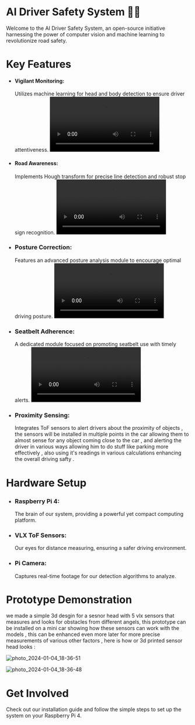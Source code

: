 # AI Driver Safety System 🚗💡

Welcome to the AI Driver Safety System, an open-source initiative harnessing the power of computer vision and machine learning to revolutionize road safety.

# Key Features
- #### Vigilant Monitoring:
  Utilizes machine learning for head and body detection to ensure driver attentiveness.
  ![Image](https://github.com/rania-hossam/AI_Driver_safety_System-/blob/main/gifs/drowness.mp4)

- #### Road Awareness:
  Implements Hough transform for precise line detection and robust stop sign recognition.
  ![Image](https://github.com/rania-hossam/AI_Driver_safety_System-/blob/main/gifs/road_awarness.mp4)

- ### Posture Correction:
  Features an advanced posture analysis module to encourage optimal driving posture.
  ![Image](https://github.com/rania-hossam/AI_Driver_safety_System-/blob/main/gifs/drowness.mp4)

- ### Seatbelt Adherence:
  A dedicated module focused on promoting seatbelt use with timely alerts.
![Image](https://github.com/rania-hossam/AI_Driver_safety_System-/blob/main/gifs/drowness.mp4)

- ### Proximity Sensing:
  Integrates ToF sensors to alert drivers about the proximity of objects , the sensors will be installed in multiple points in the car
  allowing them to almost sense for any object coming close to the car , and alerting the driver in various ways allowing him to do stuff like parking more effectively ,
  also using it's readings in various calculations enhancing the overall driving safty .
# Hardware Setup
- ### Raspberry Pi 4:
  The brain of our system, providing a powerful yet compact computing platform.
- ### VLX ToF Sensors: 
  Our eyes for distance measuring, ensuring a safer driving environment.
- ### Pi Camera:
  Captures real-time footage for our detection algorithms to analyze.
# Prototype Demonstration 
we made a simple 3d desgin for a sesnor head with 5 vlx sensors that measures and looks for obstacles from different angels, 
this prototype can be installed on a mini car showing how these sensors can work with the models , this can be enhanced even more later for more precise measurements of various other factors ,
here is how or 3d printed sensor head looks :

![photo_2024-01-04_18-36-51](https://github.com/rania-hossam/AI_Driver_safety_System-/assets/103861444/a2579d22-bce6-489a-8f3b-249e8293ddd6)

![photo_2024-01-04_18-36-48](https://github.com/rania-hossam/AI_Driver_safety_System-/assets/103861444/364560ce-a04d-4409-a4fe-1b30837a6021)




# Get Involved
Check out our installation guide and follow the simple steps to set up the system on your Raspberry Pi 4.

